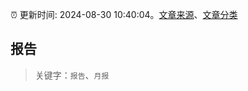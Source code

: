 :alarm_clock: 更新时间: 2024-08-30 10:40:04。[文章来源](/README.md)、[文章分类](/TAGS.md)

## 报告


> 关键字：`报告`、`月报`



